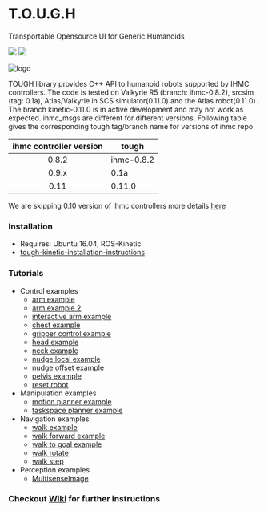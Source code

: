 # T.O.U.G.H
Transportable Opensource UI for Generic Humanoids
<p align="left"> 
 <a href="https://github.com/WPI-Humanoid-Robotics-Lab/tough/blob/kinetic-0.11.0/LICENSE" alt="Contributors">
        <img src="https://img.shields.io/apm/l/vim-mode.svg?style=popout" /></a>
 <a href="https://github.com/WPI-Humanoid-Robotics-Lab/tough/issues" alt="Contributors">
        <img src="https://img.shields.io/github/issues/WPI-Humanoid-Robotics-Lab/tough.svg" /></a>
</p>


![logo](./docs/logo.png)


TOUGH library provides C++ API to humanoid robots supported by IHMC controllers. The code is tested on Valkyrie R5 (branch: ihmc-0.8.2), srcsim (tag: 0.1a), Atlas/Valkyrie in SCS simulator(0.11.0) and the Atlas robot(0.11.0) . The branch kinetic-0.11.0 is in active development and may not work as expected. ihmc_msgs are different for different versions. Following table gives the corresponding tough tag/branch name for versions of ihmc repo


| ihmc controller version | tough             |
|:-----------------------:| ------------------|
| 0.8.2                   | ihmc-0.8.2        | 
| 0.9.x                   | 0.1a              | 
| 0.11                    | 0.11.0            |  

We are skipping 0.10 version of ihmc controllers more details [here](https://github.com/ihmcrobotics/ihmc-open-robotics-software/issues/133)

### Installation
 - Requires: Ubuntu 16.04, ROS-Kinetic
 - [tough-kinetic-installation-instructions](https://github.com/WPI-Humanoid-Robotics-Lab/tough/wiki/Tough-0.11-Installation-using-vcstool)

### Tutorials
- Control examples
  - [arm example](https://github.com/WPI-Humanoid-Robotics-Lab/tough/blob/kinetic-0.11.0/tough_examples/src/control_examples/arm_control_example.cpp)
  - [arm example 2](https://github.com/WPI-Humanoid-Robotics-Lab/tough/blob/kinetic-0.11.0/tough_examples/src/control_examples/arm_control_example2.cpp)
  - [interactive arm example](https://github.com/WPI-Humanoid-Robotics-Lab/tough/blob/kinetic-0.11.0/tough_examples/src/control_examples/arm_interactive_example.cpp)
  - [chest example](https://github.com/WPI-Humanoid-Robotics-Lab/tough/blob/kinetic-0.11.0/tough_examples/src/control_examples/chest_control_example.cpp)
  - [gripper control example](https://github.com/WPI-Humanoid-Robotics-Lab/tough/wiki/GripperController-example)
  - [head example](https://github.com/WPI-Humanoid-Robotics-Lab/tough/blob/kinetic-0.11.0/tough_examples/src/control_examples/head_control_example.cpp)
  - [neck example](https://github.com/WPI-Humanoid-Robotics-Lab/tough/blob/kinetic-0.11.0/tough_examples/src/control_examples/neck_control_example.cpp)
  - [nudge local example](https://github.com/WPI-Humanoid-Robotics-Lab/tough/blob/kinetic-0.11.0/tough_examples/src/control_examples/nudge_local_example.cpp)
  - [nudge offset example](https://github.com/WPI-Humanoid-Robotics-Lab/tough/blob/kinetic-0.11.0/tough_examples/src/control_examples/nudge_offset_example.cpp)
  - [pelvis example](https://github.com/WPI-Humanoid-Robotics-Lab/tough/blob/kinetic-0.11.0/tough_examples/src/control_examples/pelvis_control_example.cpp)
  - [reset robot](https://github.com/WPI-Humanoid-Robotics-Lab/tough/blob/kinetic-0.11.0/tough_examples/src/control_examples/reset_robot.cpp)
- Manipulation examples
  - [motion planner example](https://github.com/WPI-Humanoid-Robotics-Lab/tough/blob/kinetic-0.11.0/tough_examples/src/manipulation_examples/motion_planner_example.cpp)
  - [taskspace planner example](https://github.com/WPI-Humanoid-Robotics-Lab/tough/blob/kinetic-0.11.0/tough_examples/src/manipulation_examples/taskspace_planner_example.cpp)
- Navigation examples
  - [walk example](https://github.com/WPI-Humanoid-Robotics-Lab/tough/blob/kinetic-0.11.0/tough_examples/src/navigation_examples/walk_example.cpp)
  - [walk forward example](https://github.com/WPI-Humanoid-Robotics-Lab/tough/blob/kinetic-0.11.0/tough_examples/src/navigation_examples/walk_forward_example.cpp)
  - [walk to goal example](https://github.com/WPI-Humanoid-Robotics-Lab/tough/blob/kinetic-0.11.0/tough_examples/src/navigation_examples/walk_goal_example.cpp)
  - [walk rotate](https://github.com/WPI-Humanoid-Robotics-Lab/tough/blob/kinetic-0.11.0/tough_examples/src/navigation_examples/walk_rotate_example.cpp)
  - [walk step](https://github.com/WPI-Humanoid-Robotics-Lab/tough/blob/kinetic-0.11.0/tough_examples/src/navigation_examples/walk_steps_example.cpp)
- Perception examples
  - [MultisenseImage](https://github.com/WPI-Humanoid-Robotics-Lab/tough/wiki/MultisenseImage-example)

### Checkout [Wiki](https://github.com/WPI-Humanoid-Robotics-Lab/tough/wiki) for further instructions
